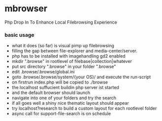 # mbrowser
Php Drop In To Enhance Local Filebrowsing Experience

### basic usage
* what it does (so far) is visual pimp up filebrowsing
* filling the gap between file-explorer and media-center/server.
* php has to be installed with imagehandling gd2 enabled
* mkdir ".browse" in rootlevel of filebase|collection|whatever
* put src directory ".browse" in your folder ".browse"
* edit .browse/.browse/global.ini
* goto .browse/.browse/system/{your OS}/  and execute the run-script
* on firstrun index.php will be copied to ./browse
* the localhost suffucient buildin php server ist started
* and the default browser should launch
* navigate into one of your folders and try the search
* if all goes well a shiny nice thematic layout should appear
* try localhost?research to build a custom layout for each rootlevel folder
* async call for support-file-search is on schedule